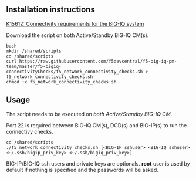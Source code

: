 Installation instructions
-------------------------

[K15612: Connectivity requirements for the BIG-IQ system](https://support.f5.com/csp/article/K15612)

Download the script on both Active/Standby BIG-IQ CM(s).

```
bash
mkdir /shared/scripts
cd /shared/scripts
curl https://raw.githubusercontent.com/f5devcentral/f5-big-iq-pm-team/master/f5-bigiq-connectivityChecks/f5_network_connectivity_checks.sh > f5_network_connectivity_checks.sh
chmod +x f5_network_connectivity_checks.sh
```

Usage
-----

The script needs to be executed on *both Active/Standby BIG-IQ CM*.

Port 22 is required between BIG-IQ CM(s), DCD(s) and BIG-IP(s) to run the connectivy checks.

```
cd /shared/scripts
./f5_network_connectivity_checks.sh [<BIG-IP sshuser> <BIG-IQ sshuser> <~/.ssh/bigip_priv_key> <~/.ssh/bigiq_priv_key>]
```

BIG-IP/BIG-IQ ssh users and private keys are optionals. **root** user is used by default if nothing is specified and the passwords will be asked.